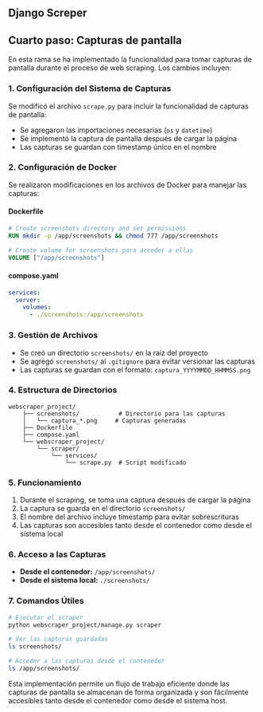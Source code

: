## Django Screper

## Cuarto paso: Capturas de pantalla

En esta rama se ha implementado la funcionalidad para tomar capturas de pantalla durante el proceso de web scraping. Los cambios incluyen:

### 1. Configuración del Sistema de Capturas

Se modificó el archivo `scrape.py` para incluir la funcionalidad de capturas de pantalla:
- Se agregaron las importaciones necesarias (`os` y `datetime`)
- Se implementó la captura de pantalla después de cargar la página
- Las capturas se guardan con timestamp único en el nombre

### 2. Configuración de Docker

Se realizaron modificaciones en los archivos de Docker para manejar las capturas:

#### Dockerfile
```dockerfile
# Create screenshots directory and set permissions
RUN mkdir -p /app/screenshots && chmod 777 /app/screenshots

# Create volume for screenshots para acceder a ellas
VOLUME ["/app/screenshots"]
```

#### compose.yaml
```yaml
services:
  server:
    volumes:
      - ./screenshots:/app/screenshots
```

### 3. Gestión de Archivos

- Se creó un directorio `screenshots/` en la raíz del proyecto
- Se agregó `screenshots/` al `.gitignore` para evitar versionar las capturas
- Las capturas se guardan con el formato: `captura_YYYYMMDD_HHMMSS.png`

### 4. Estructura de Directorios

```
webscraper_project/
    ├── screenshots/           # Directorio para las capturas
    │   └── captura_*.png     # Capturas generadas
    ├── Dockerfile
    ├── compose.yaml
    └── webscraper_project/
        └── scraper/
            └── services/
                └── scrape.py  # Script modificado
```

### 5. Funcionamiento

1. Durante el scraping, se toma una captura después de cargar la página
2. La captura se guarda en el directorio `screenshots/`
3. El nombre del archivo incluye timestamp para evitar sobrescrituras
4. Las capturas son accesibles tanto desde el contenedor como desde el sistema local

### 6. Acceso a las Capturas

- **Desde el contenedor:** `/app/screenshots/`
- **Desde el sistema local:** `./screenshots/`

### 7. Comandos Útiles

```bash
# Ejecutar el scraper
python webscraper_project/manage.py scraper

# Ver las capturas guardadas
ls screenshots/

# Acceder a las capturas desde el contenedor
ls /app/screenshots/
```

Esta implementación permite un flujo de trabajo eficiente donde las capturas de pantalla se almacenan de forma organizada y son fácilmente accesibles tanto desde el contenedor como desde el sistema host.
